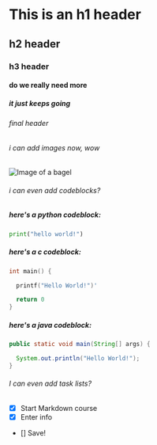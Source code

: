 # This is an h1 header
## h2 header
### h3 header
#### do we really need more
##### it just keeps going
###### final header

###### i can add images now, wow

![Image of a bagel](https://food.fnr.sndimg.com/content/dam/images/food/fullset/2022/02/16/0/FNM_030122-Homemade-Bagels_s4x3.jpg.rend.hgtvcom.1280.1280.suffix/1645023418907.jpeg)

###### i can even add codeblocks?

##### here's a python codeblock:
```py
print("hello world!")
```
##### here's a c codeblock:
```c
int main() {

  printf("Hello World!")'

  return 0
}
```
##### here's a java codeblock:
```java
public static void main(String[] args) {

  System.out.println("Hello World!");      
}
```
###### I can even add task lists?
- [x] Start Markdown course
- [x] Enter info
- [] Save!
